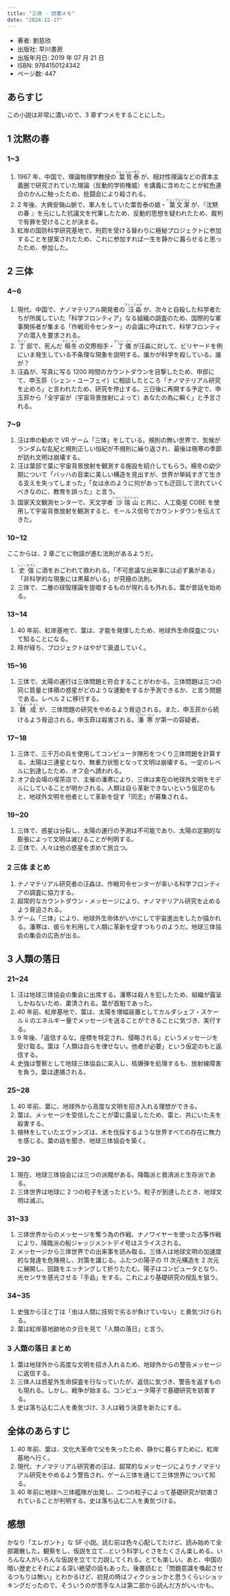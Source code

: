 ```yaml
---
title: "三体 - 読書メモ"
date: "2024-12-17"
---
```

- 著者: 劉慈欣
- 出版社: 早川書房
- 出版年月日: 2019 年 07 月 21 日
- ISBN: 9784150124342
- ページ数: 447

## あらすじ

この小説は非常に濃いので、3 章ずつメモすることにした。

## 1 沈黙の春

### 1~3

1. 1967 年、中国で、理論物理学教授の<ruby> 葉哲泰<rp>(</rp><rt>イェ・ジョータイ</rt><rp>)</rp> </ruby>が、相対性理論などの資本主義圏で研究されていた理論（反動的学術権威）を講義に含めたことが紅色連合のかんに触ったため、批闘会により殺される。
2. 2 年後、大興安嶺山脈で、軍人をしていた葉哲泰の娘・<ruby> 葉文潔<rp>(</rp><rt>イェ・ウェンジェ</rt><rp>)</rp> </ruby>が、『沈黙の春 』を元にした抗議文を代筆したため、反動的思想を疑われたため、裁判で有罪を受けることが決まる。
3. 紅岸の国防科学研究基地で、刑罰を受ける替わりに極秘プロジェクトに参加することを提案されたため、これに参加すれば一生を静かに暮らせると思ったため、参加した。

## 2 三体

### 4~6

1. 現代、中国で、ナノマテリアル開発者の<ruby> 汪淼<rp>(</rp><rt>ワン・ミャオ</rt><rp>)</rp> </ruby>が、次々と自殺した科学者たちが所属していた「科学フロンティア」なる組織の調査のため、国際的な軍事関係者が集まる「作戦司令センター」の会議に呼ばれて、科学フロンティアの潜入を要求される。
2. <ruby> 丁<rp>(</rp><rt>ディン</rt><rp>)</rp> </ruby>邸で、死んだ<ruby> 楊冬<rp>(</rp><rt>ヤン・ドン</rt><rp>)</rp> </ruby>の交際相手・<ruby> 丁儀<rp>(</rp><rt>ディン・イー</rt><rp>)</rp> </ruby>が汪淼に対して、ビリヤードを例にいま発生している不条理な現象を説明する。誰かが科学を殺している。誰が？
3. 汪淼が、写真に写る 1200 時間のカウントダウンを目撃したため、申邸にて、申玉菲（シェン・ユーフェイ）に相談したところ「ナノマテリアル研究を止めろ」と言われたため、研究を停止する。三日後に再開する予定で、申玉菲から「全宇宙が（宇宙背景放射によって）あなたの為に瞬く」と予言される。

### 7~9

1. 汪は申の勧めで VR ゲーム「三体」をしている。規則の無い世界で、気候がランダムな乱紀と規則正しい恒紀が不規則に繰り返され、最後は極寒の季節が訪れ文明は崩壊する。
2. 汪は葉邸で葉に宇宙背景放射を観測する施設を紹介してもらう。楊冬の幼少期について「バッハの音楽に美しい構造を見出すが、世界が単純すぎて生きる支えを失ってしまった」「女は水のように何があっても迂回して流れていくべきなのに、教育を誤った」と言う。
3. 国家天文観測センターで、天文学者<ruby> 沙瑞山<rp>(</rp><rt>シャー・ルイシャン</rt><rp>)</rp> </ruby>と共に、人工衛星 COBE を使用して宇宙背景放射を観測すると、モールス信号でカウントダウンを伝えてきた。

### 10~12

ここからは、2 章ごとに物語が進む法則があるようだ。

1. <ruby> 史強<rp>(</rp><rt>シー・チアン</rt><rp>)</rp> </ruby>に酒をおごわれて救われる。「不可思議な出来事には必ず裏がある」「非科学的な現象には黒幕がいる」が究極の法則。
2. 三体で、二層の球殻理論を提唱するものが現れるも外れる。葉が昔話を始める。

### 13~14

1. 40 年前、紅岸基地で、葉は、才能を発揮したため、地球外生命探査について知ることになる。
2. 時が経ち、プロジェクトはやがて衰退していく。

### 15~16

1. 三体で、太陽の運行は三体問題と符合することがわかる。三体問題は三つの同じ質量と体積の惑星がどのような運動をするか予測できるか、と言う問題である。レベル 2 に移行する。
2. <ruby> 魏成<rp>(</rp><rt>ウェイ・チョン</rt><rp>)</rp> </ruby>が、三体問題の研究をやめるよう脅迫される。また、申玉菲から続けるよう脅迫される。申玉菲は殺害される。<ruby>潘寒<rp>(</rp><rt>ファン・ハン</rt><rp>)</rp> </ruby>が第一の容疑者。
### 17~18

1. 三体で、三千万の兵を使用してコンピュータ陣形をつくり三体問題を計算する。太陽は三連星となり、無重力状態となって文明は崩壊する。一定のレベルに到達したため、オフ会へ誘われる。
2. オフ会会場の喫茶店で、主催の潘寒により、三体は実在の地球外文明をモデルにしていることが明かされる。人類は自ら革新できないという仮定のもと、地球外文明を他者として革新を促す「同志」が募集される。

### 19~20

1. 三体で、惑星は分裂し、太陽の運行の予測は不可能であり、太陽の定期的な膨張によって文明は滅びることが判明する。
2. 三体で、人々は他の惑星を求めて旅立つ。

### 2 三体 まとめ

1. ナノマテリアル研究者の汪淼は、作戦司令センターが率いる科学フロンティアの調査に協力する。
2. 超常的なカウントダウン・メッセージにより、ナノマテリアル研究を止めるよう脅迫される。
3. ゲーム「三体」により、地球外生命体がいかにして宇宙進出をしたか描かれる。潘寒は、彼らを利用して人類に革新を促すつもりのようだ。地球三体協会の集会の広告が出る。

## 3 人類の落日

### 21~24

1. 汪は地球三体協会の集会に出席する。潘寒は殺人を犯したため、組織が露呈しかねないため、粛清される。葉が首魁であった。
2. 40 年前、紅岸基地で、葉は、太陽を増幅装置としてカルダシェフ・スケール ii のエネルギー量でメッセージを送ることができることに気づき、実行する。
3. 9 年後、「返信するな。座標を特定され、侵略される」というメッセージを受け取る。葉は「人類は自らを律せない。他者が必要」という仮定のもと返信する。
4. 史強は警察として地球三体協会に突入し、核爆弾を処理するも、放射線障害を負う。葉は逮捕される。

### 25~28

1. 40 年前、葉に、地球外から高度な文明を招き入れる理想ができる。
2. 葉は、メッセージを受信したことが雷に露呈したため、雷と、共にいた夫を殺害する。
3. 植林をしていたエヴァンズは、木を伐採するような世界すべての存在に無力を感じる。葉の話を聞き、地球三体協会を築く。

### 29~30

1. 現在、地球三体協会には三つの派閥がある。降臨派と救済派と生存派である。
2. 三体世界は地球に 2 つの粒子を送ったという。粒子が到達したとき、地球文明は滅ぶ。

### 31~33

1. 三体世界からのメッセージを奪う為の作戦、ナノワイヤーを使った古筝作戦により、降臨派の船ジャッジメントデイ号はスライスされる。
2. メッセージから三体世界での出来事を読み取る。三体人は地球文明の加速度的な発達を危険視し、対策を講じる。ふたつの陽子の 11 次元構造を 2 次元に展開し、回路をエッチングして折りたたむ。陽子はコンピュータとなり、光センサを感光させる「手品」をする。これにより基礎研究の撹乱を狙う。

### 34~35

1. 史強から汪と丁は「虫は人間に技術で劣るが負けていない」と勇気づけられる。
2. 葉は紅岸基地跡地の夕日を見て「人類の落日」と言う。

### 3 人類の落日 まとめ

1. 葉は地球外から高度な文明を招き入れるため、地球外からの警告メッセージに返信する。
2. 三体人は惑星外生命探査を行なっていたが、返信に気づき、警告を返すものも現れる。しかし、戦争が始まる。コンピュータ陽子で基礎研究を妨害する。
3. 史は落ち込む二人を勇気づけ、3 人は戦う決意を新たにする。

## 全体のあらすじ

1. 40 年前、葉は、文化大革命で父を失ったため、静かに暮らすために、紅岸基地へ行く。
2. 現代、ナノマテリアル研究者の汪は、超常的なメッセージによりナノマテリアル研究をやめるよう警告され、ゲーム三体を通じて三体世界について知る。
3. 40 年前に地球へ三体艦隊が出発し、二つの粒子によって基礎研究が妨害されていることが判明する。史は落ち込む二人を勇気づける。

## 感想

かなり「エレガント」な SF 小説。読む前は色々心配してたけど、読み始めて全部霧散した。観察をし、仮説を立て…という科学しぐさをたくさん楽しめる。いろんな人がいろんな仮説を立てて力説してくれる。とても楽しい。あと、中国の暗い歴史とそれによる深い絶望の話もあった。後書読むと「問題意識を喚起させるつもりは無い」とわかるけど、初見の時はフィクションかと思うくらいショッキングだったので、そういうのが苦手な人は第二部から読んだ方がいいかも。